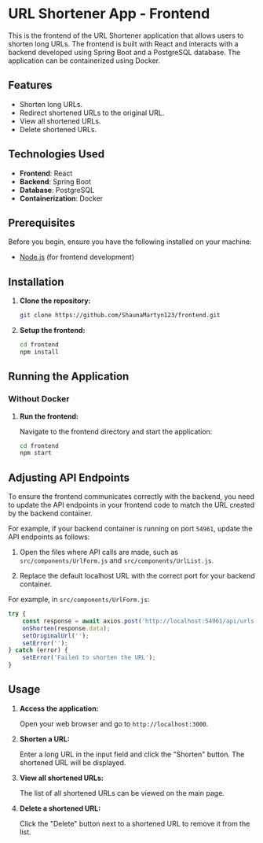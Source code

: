 # URL Shortener App - Frontend

This is the frontend of the URL Shortener application that allows users to shorten long URLs. The frontend is built with React and interacts with a backend developed using Spring Boot and a PostgreSQL database. The application can be containerized using Docker.

## Features
- Shorten long URLs.
- Redirect shortened URLs to the original URL.
- View all shortened URLs.
- Delete shortened URLs.

## Technologies Used
- **Frontend**: React
- **Backend**: Spring Boot
- **Database**: PostgreSQL
- **Containerization**: Docker

## Prerequisites
Before you begin, ensure you have the following installed on your machine:
- [Node.js](https://nodejs.org/) (for frontend development)

## Installation
1. **Clone the repository:**

    ```bash
    git clone https://github.com/ShaunaMartyn123/frontend.git
    ```

2. **Setup the frontend:**

    ```bash
    cd frontend
    npm install
    ```

## Running the Application

### Without Docker

1. **Run the frontend:**

    Navigate to the frontend directory and start the application:

    ```bash
    cd frontend
    npm start
    ```

## Adjusting API Endpoints

To ensure the frontend communicates correctly with the backend, you need to update the API endpoints in your frontend code to match the URL created by the backend container. 

For example, if your backend container is running on port `54961`, update the API endpoints as follows:

1. Open the files where API calls are made, such as `src/components/UrlForm.js` and `src/components/UrlList.js`.

2. Replace the default localhost URL with the correct port for your backend container. 

For example, in `src/components/UrlForm.js`:

```javascript
try {
    const response = await axios.post('http://localhost:54961/api/urls', null, { params: { originalUrl } });
    onShorten(response.data);
    setOriginalUrl('');
    setError('');
} catch (error) {
    setError('Failed to shorten the URL');
}
```

## Usage

1. **Access the application:**

    Open your web browser and go to `http://localhost:3000`.

2. **Shorten a URL:**

    Enter a long URL in the input field and click the "Shorten" button. The shortened URL will be displayed.

3. **View all shortened URLs:**

    The list of all shortened URLs can be viewed on the main page.

4. **Delete a shortened URL:**

    Click the "Delete" button next to a shortened URL to remove it from the list.


